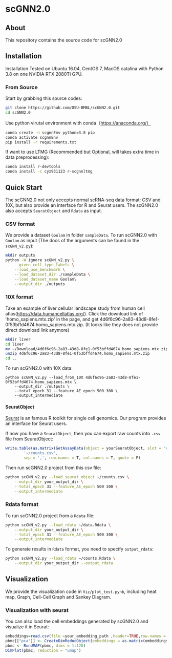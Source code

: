 # scGNN2.0
## About
This repository contains the source code for scGNN2.0

## Installation
Installation Tested on Ubuntu 16.04, CentOS 7, MacOS catalina with Python 3.8 on one NVIDIA RTX 2080Ti GPU.

### From Source
Start by grabbing this source codes:
```bash
git clone https://github.com/OSU-BMBL/scGNN2.0.git
cd scGNN2.0
```
Use python virutal environment with conda（https://anaconda.org/）
```bash
conda create -n scgnnEnv python=3.8 pip
conda activate scgnnEnv
pip install -r requirements.txt
```
If want to use LTMG (Recommended but Optional, will takes extra time in data preprocessing):
```bash
conda install r-devtools
conda install -c cyz931123 r-scgnnltmg
```
## Quick Start
The scGNN2.0 not only accepts normal scRNA-seq data format: CSV and 10X, but also provide an interface for R and Seurat users. The scGNN2.0 also accepts `SeuratObject` and `Rdata` as input.

### CSV format
We provide a dataset `Goolam` in folder `sampleData`. To run scGNN2.0 with `Goolam` as input (The docs of the arguments can be found in the `scGNN_v2.py`):
```bash
mkdir outputs
python -W ignore scGNN_v2.py \
    --given_cell_type_labels \
    --load_use_benchmark \
    --load_dataset_dir ./sampleData \
    --load_dataset_name Goolam\
    --output_dir ./outputs
```

### 10X format
Take an example of liver cellular landscape study from human cell atlas(https://data.humancellatlas.org/). Click the download link of 'homo_sapiens.mtx.zip' in the page, and get 4d6f6c96-2a83-43d8-8fe1-0f53bffd4674.homo_sapiens.mtx.zip. (It looks like they does not provide direct download link anymore)
```bash
mkdir liver
cd liver
mv ~/Download/4d6f6c96-2a83-43d8-8fe1-0f53bffd4674.homo_sapiens.mtx.zip .
unzip 4d6f6c96-2a83-43d8-8fe1-0f53bffd4674.homo_sapiens.mtx.zip
cd ..
```
To run scGNN2.0 with 10X data:
```
python scGNN_v2.py --load_from_10X 4d6f6c96-2a83-43d8-8fe1-0f53bffd4674.homo_sapiens.mtx \
    --output_dir ./outputs \
    --total_epoch 31 --feature_AE_epoch 500 300 \
    --output_intermediate 
```

#### SeuratObject
[Seurat](https://satijalab.org/seurat) is an famous R toolkit for single cell genomics. Our program provides an interface for Seurat users. 

If now you have a `SeuratObject`, then you can export raw counts into `.csv` file from SeuratObject:
```R
write.table(as.matrix(GetAssayData(object = yourSeuratObject, slot = "counts")), 
        '~/counts.csv', 
        sep = ',', row.names = T, col.names = T, quote = F)
```
Then run scGNN2.0 project from this csv file:
```bash
python scGNN_v2.py --load_seurat_object ~/counts.csv \
    --output_dir your_output_dir \
    --total_epoch 31 --feature_AE_epoch 500 300 \
    --output_intermediate 
```

### Rdata format
To run scGNN2.0 project from a `Rdata` file:
```bash
python scGNN_v2.py --load_rdata ~/data.Rdata \
    --output_dir your_output_dir \
    --total_epoch 31 --feature_AE_epoch 500 300 \
    --output_intermediate 
```

To generate results in `Rdata` format, you need to specify `output_rdata`:
```bash
python scGNN_v2.py --load_rdata ~/counts.Rdata \
    --output_dir your_output_dir --output_rdata
```

## Visualization
We provide the visualization code in `Viz/plot_test.pynb`, including heat map, Graph, Cell-Cell Graph and Sankey Diagram.

### Visualization with seurat
You can also load the cell embeddings generated by scGNN2.0 and visualize it in Seurat:
```R
embeddings=read.csv(file =your_embedding_path ,header=TRUE,row.names = 1)
pbmc[["pca"]] <- CreateDimReducObject(embeddings = as.matrix(embeddings), key = "embedding_", assay = DefaultAssay(pbmc))
pbmc <- RunUMAP(pbmc, dims = 1:128)
DimPlot(pbmc, reduction = "umap")
```

